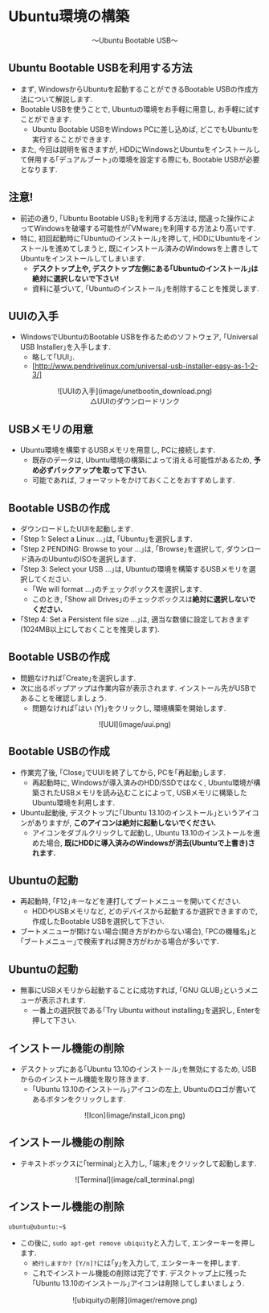 # Ubuntu環境の構築

<center>
〜Ubuntu Bootable USB〜
</center>

## Ubuntu Bootable USBを利用する方法
- まず, WindowsからUbuntuを起動することができるBootable USBの作成方法について解説します.
- Bootable USBを使うことで, Ubuntuの環境をお手軽に用意し, お手軽に試すことができます.
    - Ubuntu Bootable USBをWindows PCに差し込めば, どこでもUbuntuを実行することができます.
- また, 今回は説明を省きますが, HDDにWindowsとUbuntuをインストールして併用する｢デュアルブート｣の環境を設定する際にも, Bootable USBが必要となります.

## 注意!
- 前述の通り, ｢Ubuntu Bootable USB｣を利用する方法は, 間違った操作によってWindowsを破壊する可能性が｢VMware｣を利用する方法より高いです.
- 特に, 初回起動時に｢Ubuntuのインストール｣を押して, HDDにUbuntuをインストールを進めてしまうと, 既にインストール済みのWindowsを上書きしてUbuntuをインストールしてしまいます.
    - **デスクトップ上や, デスクトップ左側にある｢Ubuntuのインストール｣は絶対に選択しないで下さい!**
    - 資料に基づいて, ｢Ubuntuのインストール｣を削除することを推奨します.

## UUIの入手

- WindowsでUbuntuのBootable USBを作るためのソフトウェア, ｢Universal USB Installer｣を入手します.
    - 略して｢UUI｣.
    - [http://www.pendrivelinux.com/universal-usb-installer-easy-as-1-2-3/]

<center>
![UUIの入手](image/unetbootin_download.png)
<br>
△UUIのダウンロードリンク
</center>

## USBメモリの用意

- Ubuntu環境を構築するUSBメモリを用意し, PCに接続します.
    - 既存のデータは, Ubuntu環境の構築によって消える可能性があるため, **予め必ずバックアップを取って下さい.**
    - 可能であれば, フォーマットをかけておくことをおすすめします.

## Bootable USBの作成

- ダウンロードしたUUIを起動します.
- ｢Step 1: Select a Linux ...｣は, ｢Ubuntu｣を選択します.
- ｢Step 2 PENDING: Browse to your ...｣は, ｢Browse｣を選択して, ダウンロード済みのUbuntuのISOを選択します.
- ｢Step 3: Select your USB ...｣は, Ubuntuの環境を構築するUSBメモリを選択してください.
    - ｢We will format ...｣のチェックボックスを選択します.
    - このとき, ｢Show all Drives｣のチェックボックスは**絶対に選択しないでください.**
- ｢Step 4: Set a Persistent file size ...｣は, 適当な数値に設定しておきます(1024MB以上にしておくことを推奨します).

## Bootable USBの作成

- 問題なければ｢Create｣を選択します.
- 次に出るポップアップは作業内容が表示されます. インストール先がUSBであることを確認しましょう.
    - 問題なければ｢はい (Y)｣をクリックし, 環境構築を開始します.

<center>
![UUI](image/uui.png)
</center>

## Bootable USBの作成

- 作業完了後, ｢Close｣でUUIを終了してから, PCを｢再起動｣します.
    - 再起動時に, Windowsが導入済みのHDD/SSDではなく, Ubuntu環境が構築されたUSBメモリを読み込むことによって, USBメモリに構築したUbuntu環境を利用します.
- Ubuntu起動後, デスクトップに｢Ubuntu 13.10のインストール｣というアイコンがありますが, **このアイコンは絶対に起動しないでください.**
    - アイコンをダブルクリックして起動し, Ubuntu 13.10のインストールを進めた場合, **既にHDDに導入済みのWindowsが消去(Ubuntuで上書き)されます.**

## Ubuntuの起動
- 再起動時, ｢F12｣キーなどを連打してブートメニューを開いてください.
    - HDDやUSBメモリなど, どのデバイスから起動するか選択できますので, 作成したBootable USBを選択して下さい.
- ブートメニューが開けない場合(開き方がわからない場合), ｢PCの機種名｣と｢ブートメニュー｣で検索すれば開き方がわかる場合が多いです.
    
## Ubuntuの起動
- 無事にUSBメモリから起動することに成功すれば, ｢GNU GLUB｣というメニューが表示されます.
    - 一番上の選択肢である｢Try Ubuntu without installing｣を選択し, Enterを押して下さい.

## インストール機能の削除
- デスクトップにある｢Ubuntu 13.10のインストール｣を無効にするため, USBからのインストール機能を取り除きます.
    - ｢Ubuntu 13.10のインストール｣アイコンの左上, Ubuntuのロゴが書いてあるボタンをクリックします.

<center>
![Icon](image/install_icon.png)
</center>

## インストール機能の削除

- テキストボックスに｢terminal｣と入力し, ｢端末｣をクリックして起動します.

<center>
![Terminal](image/call_terminal.png)
</center>

## インストール機能の削除

    ubuntu@ubuntu:~$

- この後に, `sudo apt-get remove ubiquity`と入力して, エンターキーを押します.
    - `続行しますか? [Y/n]?`には｢y｣を入力して, エンターキーを押します.
    - これでインストール機能の削除は完了です. デスクトップ上に残った｢Ubuntu 13.10のインストール｣アイコンは削除してしまいましょう.

<center>
![ubiquityの削除](imager/remove.png)
</center>

